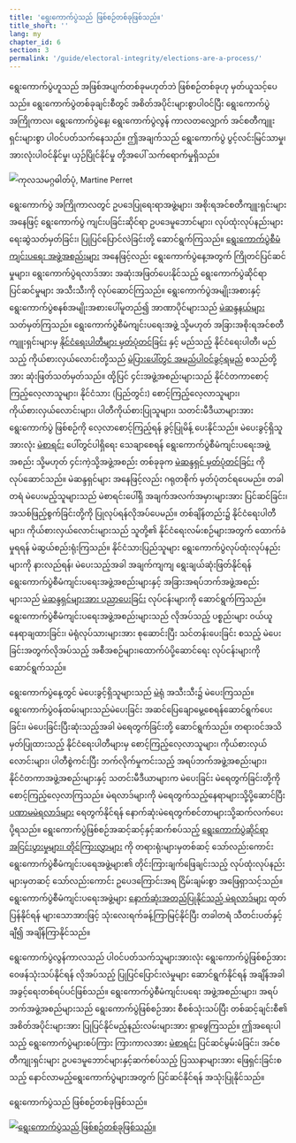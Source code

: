 ```yaml
---
title: 'ရွေးကောက်ပွဲသည် ဖြစ်စဉ်တစ်ခုဖြစ်သည်။'
title_short: ''
lang: my
chapter_id: 6
section: 3
permalink: '/guide/electoral-integrity/elections-are-a-process/'
---
```


ရွေးကောက်ပွဲဟူသည် အဖြစ်အပျက်တစ်ခုမဟုတ်ဘဲ ဖြစ်စဉ်တစ်ခုဟု မှတ်ယူသင့်ပေသည်။ ရွေးကောက်ပွဲတစ်ခုချင်းစီတွင် အစိတ်အပိုင်းများစွာပါဝင်ပြီး ရွေးကောက်ပွဲအကြိုကာလ၊ ရွေးကောက်ပွဲနေ့၊ ရွေးကောက်ပွဲလွန် ကာလတလျှောက် အင်စတီကျူးရှင်းများစွာ ပါဝင်ပတ်သက်နေသည်။ ဤအချက်သည် ရွေးကောက်ပွဲ ပွင့်လင်းမြင်သာမှု၊ အားလုံးပါဝင်နိုင်မှု၊ ယှဉ်ပြိုင်နိုင်မှု တို့အပေါ် သက်ရောက်မှုရှိသည်။

 ![ကုလသမဂ္ဂဓါတ်ပုံ, Martine Perret](/images/guide/UN-Photo-Martine-Perret-130870.jpg) 

ရွေးကောက်ပွဲ အကြိုကာလတွင် ဥပဒေပြုရေးရာအဖွဲ့များ၊ အစိုးရအင်စတီကျူးရှင်းများအနေဖြင့် ရွေးကောက်ပွဲ ကျင်းပခြင်းဆိုင်ရာ ဥပဒေမူဘောင်များ၊ လုပ်ထုံးလုပ်နည်းများ ရေးဆွဲသတ်မှတ်ခြင်း၊ ပြုပြင်ပြောင်လဲခြင်းတို့ ဆောင်ရွက်ကြသည်။ [ရွေးကောက်ပွဲစီမံကျင်းပရေး အဖွဲ့အစည်းများ](/my/guide/key-categories/emb-administration/) အနေဖြင့်လည်း ရွေးကောက်ပွဲနေ့အတွက် ကြိုတင်ပြင်ဆင်မှုများ၊ ရွေးကောက်ပွဲရလာဒ်အား အဆုံးအဖြတ်ပေးနိုင်သည့် ရွေးကောက်ပွဲဆိုင်ရာ ပြင်ဆင်မှုများ အသီးသီးကို လုပ်ဆောင်ကြသည်။ ရွေးကောက်ပွဲအမျိုးအစားနှင့် ရွေးကောက်ပွဲစနစ်အမျိုးအစားပေါ်မူတည်၍ အာဏာပိုင်များသည် [မဲဆန္ဒနယ်များ](/my/guide/key-categories/electoral-boundaries/) သတ်မှတ်ကြသည်။ ရွေးကောက်ပွဲစီမံကျင်းပရေးအဖွဲ့ သို့မဟုတ် အခြားအစိုးရအင်စတီကျူးရှင်းများမှ [နိုင်ငံရေးပါတီများ မှတ်ပုံတင်ခြင်း](/my/guide/key-categories/political-party-registration/) နှင့် မည်သည့် နိုင်ငံရေးပါတီ၊ မည်သည့် ကိုယ်စားလှယ်လောင်းတို့သည် [မဲပြားပေါ်တွင် အမည်ပါဝင်ခွင့်ရမည်](/my/guide/key-categories/ballot-qualification/) စသည်တို့အား ဆုံးဖြတ်သတ်မှတ်သည်။ ထို့ပြင် ၄င်းအဖွဲ့အစည်းများသည် နိုင်ငံတကာစောင့်ကြည့်လေ့လာသူများ၊ နိုင်ငံသား (ပြည်တွင်း) စောင့်ကြည့်လေ့လာသူများ၊ ကိုယ်စားလှယ်လောင်းများ၊ ပါတီကိုယ်စားပြုသူများ၊ သတင်းမီဒီယာများအား ရွေးကောက်ပွဲ ဖြစ်စဉ်ကို လေ့လာစောင့်ကြည့်ရန် ခွင့်ပြုမိန့် ပေးနိုင်သည်။ မဲပေးခွင့်ရှိသူအားလုံး [မဲစာရင်း](/my/guide/key-categories/voter-registration/) ပေါ်တွင်ပါရှိရေး သေချာစေရန် ရွေးကောက်ပွဲစီမံကျင်းပရေးအဖွဲ့အစည်း သို့မဟုတ် ၄င်းကဲ့သို့အဖွဲ့အစည်း တစ်ခုခုက [မဲဆန္ဒရှင် မှတ်ပုံတင်ခြင်း](/my/guide/key-categories/voter-lists/) ကို လုပ်ဆောင်သည်။ မဲဆန္ဒရှင်များ အနေဖြင့်လည်း ဂရုတစိုက် မှတ်ပုံတင်ရပေမည်။ တခါတရံ မဲပေးမည့်သူများသည် မဲစာရင်းပေါ်ရှိ အချက်အလက်အမှားများအား ပြင်ဆင်ခြင်း၊ အသစ်ဖြည့်စွက်ခြင်းတို့ကို ပြုလုပ်ရန်လိုအပ်ပေမည်။ တစ်ချိန်တည်း၌ နိုင်ငံရေးပါတီများ၊ ကိုယ်စားလှယ်လောင်းများသည် သူတို့၏ နိုင်ငံရေးလမ်းစဉ်များအတွက် ထောက်ခံမှုရရန် မဲဆွယ်စည်းရုံးကြသည်။ နိုင်ငံသားပြည်သူများ ရွေးကောက်ပွဲလုပ်ထုံးလုပ်နည်းများကို နားလည်ရန်၊ မဲပေးသည့်အခါ အချက်ကျကျ ရွေးချယ်ဆုံးဖြတ်နိုင်ရန် ရွေးကောက်ပွဲစီမံကျင်းပရေးအဖွဲ့အစည်းများနှင့် အခြားအရပ်ဘက်အဖွဲ့အစည်းများသည် [မဲဆန္ဒရှင်များအား ပညာပေးခြင်း](/my/guide/key-categories/voter-education/) လုပ်ငန်းများကို ဆောင်ရွက်ကြသည်။ ရွေးကောက်ပွဲစီမံကျင်းပရေးအဖွဲ့အစည်းများသည် လိုအပ်သည့် ပစ္စည်းများ ဝယ်ယူ နေရာချထားခြင်း၊ မဲရုံလုပ်သားများအား စုဆောင်းပြီး သင်တန်းပေးခြင်း စသည့် မဲပေးခြင်းအတွက်လိုအပ်သည့် အစီအစဉ်များ၊ထောက်ပံပို့ဆောင်ရေး လုပ်ငန်းများကို ဆောင်ရွက်သည်။

ရွေးကောက်ပွဲနေ့တွင် မဲပေးခွင့်ရှိသူများသည် [မဲရုံ](/my/guide/key-categories/polling-stations/) အသီးသီး၌ မဲပေးကြသည်။ ရွေးကောက်ပွဲဝန်ထမ်းများသည်မဲပေးခြင်း အဆင်ပြေချောမွေ့စေရန်ဆောင်ရွက်ပေးခြင်း၊ မဲပေးခြင်းပြီးဆုံးသည့်အခါ မဲရေတွက်ခြင်းတို့ ဆောင်ရွက်သည်။ တရားဝင်အသိမှတ်ပြုထားသည့် နိုင်ငံရေးပါတီများမှ စောင့်ကြည့်လေ့လာသူများ၊ ကိုယ်စားလှယ်လောင်းများ၊ ပါတီစွဲကင်းပြီး ဘက်လိုက်မှုကင်းသည့် အရပ်ဘက်အဖွဲ့အစည်းများ၊ နိုင်ငံတကာအဖွဲ့အစည်းများနှင့် သတင်းမီဒီယာများက မဲပေးခြင်း မဲရေတွက်ခြင်းတို့ကို စောင့်ကြည့်လေ့လာကြသည်။ မဲရလာဒ်များကို မဲရေတွက်သည့်နေရာများသို့ပို့ဆောင်ပြီး [ပဏာမမဲရလာဒ်များ](/my/guide/key-categories/election-results/) ရေတွက်နိုင်ရန် နောက်ဆုံးမဲရေတွက်စင်တာများသို့ဆက်လက်ပေးပို့ရသည်။ ရွေးကောက်ပွဲဖြစ်စဉ်အဆင့်ဆင့်နှင့်ဆက်စပ်သည့် [ရွေးကောက်ပွဲဆိုင်ရာ အငြင်းပွားမှုများ၊ တိုင်ကြားလွှာများ](/my/guide/key-categories/complaints-and-disputes/) ကို တရားရုံးများမှတစ်ဆင့် သော်လည်းကောင်း ရွေးကောက်ပွဲစီမံကျင်းပရေအဖွဲ့များ၏ တိုင်းကြားချက်ဖြေချင်းသည့် လုပ်ထုံးလုပ်နည်းများမှတဆင့် သော်လည်းကောင်း ဥပေဒကြောင်းအရ ငြိမ်းချမ်းစွာ အဖြေရှာသင့်သည်။ ရွေးကောက်ပွဲစီမံကျင်းပရေးအဖွဲ့များ [နောက်ဆုံးအတည်ပြုနိုင်သည့် မဲရလာဒ်များ](/my/guide/key-categories/election-results/) ထုတ်ပြန်နိုင်ရန် များသောအားဖြင့် သုံးလေးရက်ခန့်ကြာမြင့်နိုင်ပြီး တခါတရံ သီတင်းပတ်နှင့်ချီ၍ အချိန်ကြာနိုင်သည်။

ရွေးကောက်ပွဲလွန်ကာလသည် ပါဝင်ပတ်သက်သူများအားလုံး ရွေးကောက်ပွဲဖြစ်စဉ်အားဝေဖန်သုံးသပ်နိုင်ရန် လိုအပ်သည့် ပြုပြင်ပြောင်းလဲမှုများ ဆောင်ရွက်နိုင်ရန် အချိန်အခါအခွင့်ရေးတစ်ရပ်ပင်ဖြစ်သည်။ ရွေးကောက်ပွဲစီမံကျင်းပရေး အဖွဲ့အစည်းများ၊ အရပ်ဘက်အဖွဲ့အစည်များသည် ရွေးကောက်ပွဲဖြစ်စဉ်အား စီစစ်သုံးသပ်ပြီး တစ်ဆင့်ချင်းစီ၏ အစိတ်အပိုင်းများအား ပြုပြင်နိုင်မည့်နည်းလမ်းများအား ရှာဖွေကြသည်။ ဤအရေးပါသည့် ရွေးကောက်ပွဲများစပ်ကြား ကြားကာလအား [မဲစာရင်း](/my/guide/key-categories/voter-lists/) ပြင်ဆင်မွမ်းမံခြင်း၊ အင်စတီကျုးရှင်းများ ဥပဒေမူဘောင်များနှင့်ဆက်စပ်သည့် ပြဿနာများအား ဖြေရှင်းခြင်းစသည့် နောင်လာမည့်ရွေးကောက်ပွဲများအတွက် ပြင်ဆင်နိုင်ရန် အသုံးပြုနိုင်သည်။

ရွေးကောက်ပွဲသည် ဖြစ်စဉ်တစ်ခုဖြစ်သည်။

[![ရွေးကောက်ပွဲသည် ဖြစ်စဉ်တစ်ခုဖြစ်သည်။](/images/guide/elections-are-a-process-en.png)](/images/guide/elections-are-a-process-en.png)
